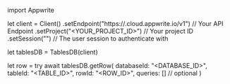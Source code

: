 import Appwrite

let client = Client()
    .setEndpoint("https://<REGION>.cloud.appwrite.io/v1") // Your API Endpoint
    .setProject("<YOUR_PROJECT_ID>") // Your project ID
    .setSession("") // The user session to authenticate with

let tablesDB = TablesDB(client)

let row = try await tablesDB.getRow(
    databaseId: "<DATABASE_ID>",
    tableId: "<TABLE_ID>",
    rowId: "<ROW_ID>",
    queries: [] // optional
)

